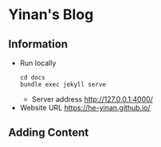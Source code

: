 # Yinan's Blog

## Information

-   Run locally
    ```shell
    cd docs
    bundle exec jekyll serve
    ```
    -   Server address
        http://127.0.0.1:4000/
-   Website URL
    https://he-yinan.github.io/

## Adding Content
